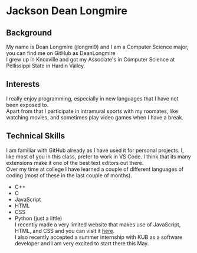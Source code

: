 # Jackson Dean Longmire
## Background
My name is Dean Longmire (jlongmi9) and I am a Computer Science major, you can find me on GitHub as DeanLongmire  
I grew up in Knoxville and got my Associate's in Computer Science at Pellissippi State in Hardin Valley. 
## Interests
I really enjoy programming, especially in new languages that I have not been exposed to.  
Apart from that I participate in intramural sports with my roomates, like watching movies, and sometimes play video games when I have a break.
## Technical Skills
I am familiar with GitHub already as I have used it for personal projects. I, like most of you in this class, prefer to work in VS Code. I think that its many extensions make it one of the best text editors out there.  
Over my time at college I have learned a couple of different languages of coding (most of these in the last couple of months).
* C++
* C
* JavaScript
* HTML
* CSS
* Python (just a little)  
I recently made a very limited website that makes use of JavaScript, HTML, and CSS and you can visit it [here](https://deanlongmire.github.io/Temperature-Converter/).  
I also recently accepted a summer internship with KUB as a software developer and I am very excited to start there this May.